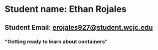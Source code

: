# Student name: Ethan Rojales
## Student Email: erojales927@student.wcjc.edu

### "Getting ready to learn about containers"
